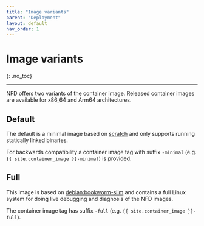 ```yaml
---
title: "Image variants"
parent: "Deployment"
layout: default
nav_order: 1
---
```


# Image variants
{: .no_toc}

---

NFD offers two variants of the container image. Released container images are
available for x86_64 and Arm64 architectures.

## Default

The default is a minimal image based on
[scratch](https://hub.docker.com/_/scratch)
and only supports running statically linked binaries.

For backwards compatibility a container image tag with suffix `-minimal`
(e.g. `{{ site.container_image }}-minimal`) is provided.

## Full

This image is based on [debian:bookworm-slim](https://hub.docker.com/_/debian)
and contains a full Linux system for doing live debugging and diagnosis
of the NFD images.

The container image tag has suffix `-full`
(e.g. `{{ site.container_image }}-full`).
